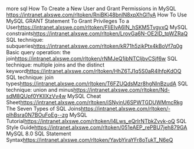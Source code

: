 more sql
How To Create a New User and Grant Permissions in MySQL <https://intranet.alxswe.com/rltoken/RniBKj48bnIN8xpXhGl1yA>
How To Use MySQL GRANT Statement To Grant Privileges To a User<https://intranet.alxswe.com/rltoken/FIiEIvA6IN_hSKM5TvgyxQ>
MySQL constraints<https://intranet.alxswe.com/rltoken/LrovGa6N-OE2ID_tpWZRaQ>
SQL technique: subqueries<https://intranet.alxswe.com/rltoken/kR71h5zjkPtx4kBoVf7q0g>
Basic query operation: the join<https://intranet.alxswe.com/rltoken/rNMJeQ1jbNTCljbvCSjf6w>
SQL technique: multiple joins and the distinct keyword<https://intranet.alxswe.com/rltoken/HhZ6TJ1q5S0aR4lhfpKdOQ>
SQL technique: join types<https://intranet.alxswe.com/rltoken/T6FZUQdsMzr8hgNInBzudA>
SQL technique: union and minus<https://intranet.alxswe.com/rltoken/Nd-sdM8QUpf0YKIlXzVv4w>
MySQL Cheat Sheet<https://intranet.alxswe.com/rltoken/iSNyinU6SPWTGDUWMmcRkg>
The Seven Types of SQL Joins<https://intranet.alxswe.com/rltoken/-plhBsra0N7BOuFoEg--zg>
MySQL Tutorial<https://intranet.alxswe.com/rltoken/I4Lws_eQrIrNTbkZvvk-oQ>
SQL Style Guide<https://intranet.alxswe.com/rltoken/051eAEP_rePBU7jeh879GA>
MySQL 8.0 SQL Statement Syntax<https://intranet.alxswe.com/rltoken/YavbYiraYFr8oTukT_N6eQ>
